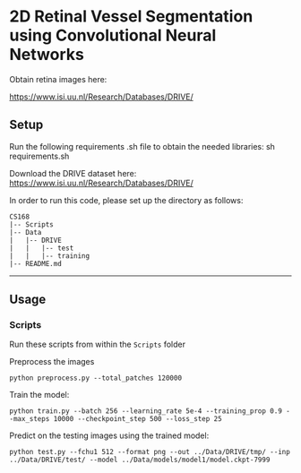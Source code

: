 # 2D Retinal Vessel Segmentation using Convolutional Neural Networks

Obtain retina images here:

https://www.isi.uu.nl/Research/Databases/DRIVE/

## Setup

Run the following requirements .sh file to obtain the needed libraries:
sh requirements.sh


Download the DRIVE dataset here: https://www.isi.uu.nl/Research/Databases/DRIVE/

In order to run this code, please set up the directory as follows:
```
CS168
|-- Scripts
|-- Data
|   |-- DRIVE
|   |   |-- test
|   |   |-- training
|-- README.md
```

<hr>

## Usage

### Scripts

Run these scripts from within the ```Scripts``` folder

Preprocess the images
```
python preprocess.py --total_patches 120000 
```

Train the model:

```
python train.py --batch 256 --learning_rate 5e-4 --training_prop 0.9 --max_steps 10000 --checkpoint_step 500 --loss_step 25 
```

Predict on the testing images using the trained model:

```
python test.py --fchu1 512 --format png --out ../Data/DRIVE/tmp/ --inp ../Data/DRIVE/test/ --model ../Data/models/model1/model.ckpt-7999

```

